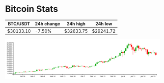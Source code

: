 # Bitcoin Stats

BTC/USDT|24h change|24h high|24h low|
|---|---|---|---|
|$30133.10|-7.50%|$32633.75|$29241.72|

<img src="./chart.svg">
